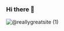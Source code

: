 ### Hi there 👋
![@reallygreatsite (1)](https://user-images.githubusercontent.com/93306259/229693050-4dfc7cfb-65f2-4253-bad4-cf51361ed06b.png)

<!--
**mohamedKhalid1/mohamedKhalid1** is a ✨ _special_ ✨ repository because its `README.md` (this file) appears on your GitHub profile.

Here are some ideas to get you started:

- 🔭 I’m currently working on  e_commerce app
- 🌱 I’m currently flutter dveloper
- 👯 I’m looking to collaborate on big projects with big companies
- 🤔 I’m looking for help with flutter framework and programming basics
- 💬 Ask me about programming 
- 📫 How to reach me: mokhalidelenany@gmail.com / https://www.linkedin.com/in/mohamed-khaled22/
-->
